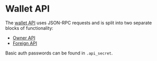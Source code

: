 # Wallet API

The [wallet API](https://docs.rs/mugle_wallet_api/4.0.0/mugle_wallet_api/) uses JSON-RPC requests and is split into two separate blocks of functionality:

* [Owner API](https://docs.rs/mugle_wallet_api/4.0.0/mugle_wallet_api/struct.Owner.html)
* [Foreign API](https://docs.rs/mugle_wallet_api/4.0.0/mugle_wallet_api/struct.Foreign.html)

Basic auth passwords can be found in `.api_secret`.
